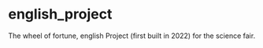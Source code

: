 # english_project
The wheel of fortune, english Project (first built in 2022) for the science fair.

